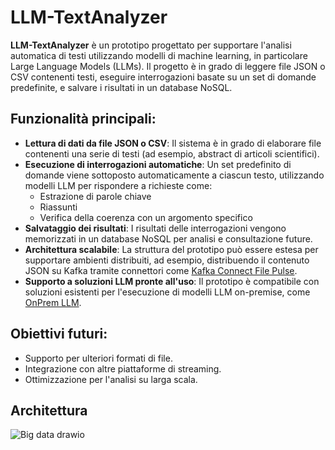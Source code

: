 # LLM-TextAnalyzer

**LLM-TextAnalyzer** è un prototipo progettato per supportare l'analisi automatica di testi utilizzando modelli di machine learning, in particolare Large Language Models (LLMs). Il progetto è in grado di leggere file JSON o CSV contenenti testi, eseguire interrogazioni basate su un set di domande predefinite, e salvare i risultati in un database NoSQL.

## Funzionalità principali:
- **Lettura di dati da file JSON o CSV**: Il sistema è in grado di elaborare file contenenti una serie di testi (ad esempio, abstract di articoli scientifici).
- **Esecuzione di interrogazioni automatiche**: Un set predefinito di domande viene sottoposto automaticamente a ciascun testo, utilizzando modelli LLM per rispondere a richieste come:
  - Estrazione di parole chiave
  - Riassunti
  - Verifica della coerenza con un argomento specifico
- **Salvataggio dei risultati**: I risultati delle interrogazioni vengono memorizzati in un database NoSQL per analisi e consultazione future.
- **Architettura scalabile**: La struttura del prototipo può essere estesa per supportare ambienti distribuiti, ad esempio, distribuendo il contenuto JSON su Kafka tramite connettori come [Kafka Connect File Pulse](https://github.com/streamthoughts/kafka-connect-file-pulse).
- **Supporto a soluzioni LLM pronte all'uso**: Il prototipo è compatibile con soluzioni esistenti per l'esecuzione di modelli LLM on-premise, come [OnPrem LLM](https://github.com/amaiya/onprem).

## Obiettivi futuri:
- Supporto per ulteriori formati di file.
- Integrazione con altre piattaforme di streaming.
- Ottimizzazione per l'analisi su larga scala.

## Architettura
![Big data drawio](https://github.com/user-attachments/assets/80cf4568-e802-4ec1-a679-8e86d08fa863)
